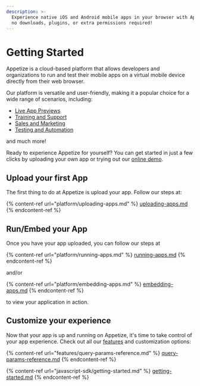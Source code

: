 ```yaml
---
description: >-
  Experience native iOS and Android mobile apps in your browser with Appetize -
  no downloads, plugins, or extra permissions required!
---
```


# Getting Started

Appetize is a cloud-based platform that allows developers and organizations to run and test their mobile apps on a virtual mobile device directly from their web browser.

Our platform is versatile and user-friendly, making it a popular choice for a wide range of scenarios, including:

* [Live App Previews](https://appetize.io/use-cases/live-app-previews)
* [Training and Support](https://appetize.io/use-cases/training-support)
* [Sales and Marketing](https://appetize.io/use-cases/sales-marketing)
* [Testing and Automation](https://appetize.io/use-cases/testing-automation)

and much more!&#x20;

Ready to experience Appetize for yourself? You can get started in just a few clicks by uploading your own app or trying out our [online demo](https://appetize.io/demo).&#x20;

## Upload your first App

The first thing to do at Appetize is upload your app. Follow our steps at:

{% content-ref url="platform/uploading-apps.md" %}
[uploading-apps.md](platform/uploading-apps.md)
{% endcontent-ref %}

## Run/Embed your App

Once you have your app uploaded, you can follow our steps at

{% content-ref url="platform/running-apps.md" %}
[running-apps.md](platform/running-apps.md)
{% endcontent-ref %}

and/or

{% content-ref url="platform/embedding-apps.md" %}
[embedding-apps.md](platform/embedding-apps.md)
{% endcontent-ref %}

to view your application in action.

## Customize your experience

Now that your app is up and running on Appetize, it's time to take control of your app experience. Check out all our [features](broken-reference) and customization options:

{% content-ref url="features/query-params-reference.md" %}
[query-params-reference.md](features/query-params-reference.md)
{% endcontent-ref %}

{% content-ref url="javascript-sdk/getting-started.md" %}
[getting-started.md](javascript-sdk/getting-started.md)
{% endcontent-ref %}

